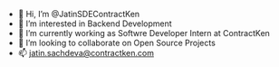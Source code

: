 - 👋 Hi, I’m @JatinSDEContractKen
- 👀 I’m interested in Backend Development
- 🌱 I’m currently working as Softwre Developer Intern at ContractKen
- 💞️ I’m looking to collaborate on Open Source Projects
- 📫 jatin.sachdeva@contractken.com

<!---
JatinSDEContractKen/JatinSDEContractKen is a ✨ special ✨ repository because its `README.md` (this file) appears on your GitHub profile.
You can click the Preview link to take a look at your changes.
--->
